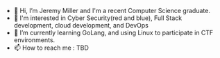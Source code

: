 - 👋 Hi, I’m Jeremy Miller and I'm a recent Computer Science graduate.
- 👀 I'm interested in Cyber Security(red and blue), Full Stack development, cloud development,  and DevOps
- 🌱 I’m currently learning GoLang, and using Linux to participate in CTF environments.
- 📫 How to reach me : TBD

<!---
jeremymiller17/jeremymiller17 is a ✨ special ✨ repository because its `README.md` (this file) appears on your GitHub profile.
You can click the Preview link to take a look at your changes.
--->
